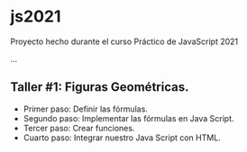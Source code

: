 # js2021
Proyecto hecho durante el curso Práctico de JavaScript 2021

...

## Taller #1: Figuras Geométricas.

- Primer paso: Definir las fórmulas.
- Segundo paso: Implementar las fórmulas en Java Script.
- Tercer paso: Crear funciones.
- Cuarto paso: Integrar nuestro Java Script con HTML.